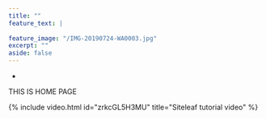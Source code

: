 ```yaml
---
title: ""
feature_text: |
  
feature_image: "/IMG-20190724-WA0003.jpg"
excerpt: ""
aside: false
---
```


-
THIS IS HOME PAGE

{% include video.html id="zrkcGL5H3MU" title="Siteleaf tutorial video" %}

``` html
```
